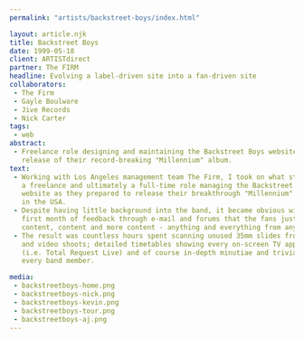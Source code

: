 ```yaml
---
permalink: "artists/backstreet-boys/index.html"

layout: article.njk
title: Backstreet Boys
date: 1999-05-18
client: ARTISTdirect
partner: The FIRM
headline: Evolving a label-driven site into a fan-driven site
collaborators:
 - The Firm
 - Gayle Boulware
 - Jive Records
 - Nick Carter
tags: 
 - web
abstract:
 - Freelance role designing and maintaining the Backstreet Boys website for the
   release of their record-breaking "Millennium" album.
text:
 - Working with Los Angeles management team The Firm, I took on what started as 
   a freelance and ultimately a full-time role managing the Backstreet Boys 
   website as they prepared to release their breakthrough "Millennium" album 
   in the USA.
 - Despite having little background into the band, it became obvious within the 
   first month of feedback through e-mail and forums that the fans just wanted 
   content, content and more content - anything and everything from anywhere.
 - The result was countless hours spent scanning unused 35mm slides from photo 
   and video shoots; detailed timetables showing every on-screen TV appearance 
   (i.e. Total Request Live) and of course in-depth minutiae and trivia on 
   every band member.

media:
 - backstreetboys-home.png
 - backstreetboys-nick.png
 - backstreetboys-kevin.png
 - backstreetboys-tour.png
 - backstreetboys-aj.png
---
```

